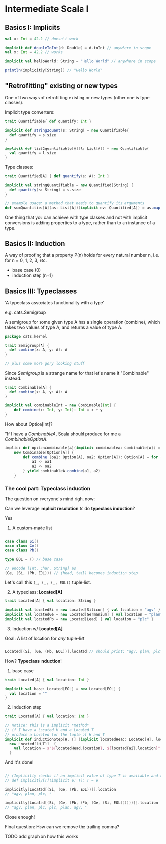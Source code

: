 # Intermediate Scala I

## Basics I: Implicits 

```scala
val x: Int = 42.2 // doesn't work
```

```scala
implicit def doubleToInt(d: Double) = d.toInt // anywhere in scope
val x: Int = 42.2 // works 
```

```scala
implicit val helloWorld: String = "Hello World" // anywhere in scope

println(implicitly[String]) // "Hello World"
```


## "Retrofitting" existing or new types

One of two ways of retrofitting existing or new types (other one is type classes).

Implicit type converters:

```scala
trait Quantifiable{ def quantify: Int }

implicit def string2quant(s: String) = new Quantifiable{ 
  def quantify = s.size 
}

implicit def list2quantifiable[A](l: List[A]) = new Quantifiable{ 
  val quantify = l.size 
}
```

Type classes:

```scala
trait Quantified[A] { def quantify(a: A): Int }

implicit val stringQuantifiable = new Quantified[String] {
  def quantify(s: String) = s.size 
}

// example usage: a method that needs to quantify its arguments
def sumQuantities[A](as: List[A])(implicit ev: Quantified[A]) = as.map(ev.quantify).sum
```

One thing that you can achieve with type classes and not with implicit conversions is adding properties to a type, rather than to an instance of a type. 

## Basics II: Induction

A way of proofing that a property P(n) holds for every natural number n, i.e. for n = 0, 1, 2, 3, etc.

- base case (0)
- induction step (n+1)

## Basics III: Typeclasses

'A typeclass associates functionality with a type'

e.g. cats.Semigroup

A semigroup for some given type A has a single operation (combine), which takes two values of type A, and returns a value of type A. 

```scala
package cats.kernel

trait Semigroup[A] {
  def combine(x: A, y: A): A
}

// plus some more gory looking stuff
```

Since *Semigroup* is a strange name for that let's name it "Combinable" instead.

```scala
trait Combinable[A] {
  def combine(x: A, y: A): A
}

implicit val combinableInt = new Combinable[Int] {
    def combine(x: Int, y: Int): Int = x + y
} 
```

How about Option[Int]? 

"If I have a *CombinableA*, Scala should produce for me a *CombinableOptionA*.

```scala
implict def optionCombinable[A](implicit combinableA: Combinable[A]) = 
    new Combinable[Option[A]] {
        def combine (oa1: Option[A], oa2: Option[A]): Option[A] = for {
            a1 <- oa1
            a2 <- oa2
        } yield combinableA.combine(a1, a2)
    }

```

### The cool part: Typeclass induction

The question on everyone's mind right now: 

Can we leverage **implicit resolution** to do **typeclass induction**?

Yes

1. A custom-made list

```scala

case class Si()
case class Ge()
case class Pb()

type EOL = () // base case

// encode [Int, Char, String] as 
(Ge, (Si, (Pb, EOL))) // (head, tail) becomes induction step
```

Let's call this `(_, (_, (_, EOL))` tuple-list.

2. A typeclass: **Located[A]**

```scala
trait Located[A] { val location: String }

implicit val locatedSi = new Located[Silicon] { val location = "agv" }
implicit val locatedGe = new Located[Germanium] { val location = "plan" }
implicit val locatedPb = new Located[Lead] { val location = "plc" }
```

3. Induction w/ **Located[A]**

Goal: A list of location for _any_ tuple-list

```scala

Located[(Si, (Ge, (Pb, EOL))].located // should print: "agv, plan, plc"

```

How? **Typeclass induction**!

1. base case

```scala
trait Located[A] { val location: Int }

implicit val base: Located[EOL] = new Located[EOL] {
  val location = ""
}
```

2. induction step

```scala
trait Located[A] { val location: Int }

// notice: this is a implicit *method*
// if I have a Located H and a Located T
// produce a Located for the tuple of H and T
implicit def inductionStep[H, T] (implicit locatedHead: Located[H], locatedTail: Located[T]): Located[(H, T)] =
  new Located[(H,T)]  {
    val location = s"${locatedHead.location}, ${locatedTail.location}"
  }

```

And it's done! 

```scala

// (Implicitly checks if an implicit value of type T is available and return it) 
// def implicitly[T](implicit e: T): T = e

implicitly[Located[(Si, (Ge, (Pb, EOL))]].location
// "agv, plan, plc, " 

implicitly[Located[(Si, (Ge, (Pb, (Pb, (Ge, (Si, EOL))))))]].location
// "agv, plan, plc, plc, plan, agv, " 
```

Close enough!

Final question: How can we remove the trailing comma?

TODO add graph on how this works
